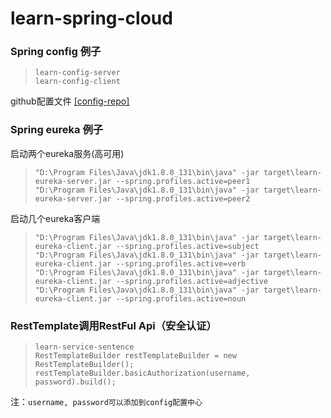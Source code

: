 # learn-spring-cloud

### Spring config 例子
>     learn-config-server
>     learn-config-client
github配置文件 [[config-repo]](https://github.com/sbcqw93/learn-spring-config-repo)

### Spring eureka 例子
启动两个eureka服务(高可用)
>     "D:\Program Files\Java\jdk1.8.0_131\bin\java" -jar target\learn-eureka-server.jar --spring.profiles.active=peer1
>     "D:\Program Files\Java\jdk1.8.0_131\bin\java" -jar target\learn-eureka-server.jar --spring.profiles.active=peer2

启动几个eureka客户端
>     "D:\Program Files\Java\jdk1.8.0_131\bin\java" -jar target\learn-eureka-client.jar --spring.profiles.active=subject
>     "D:\Program Files\Java\jdk1.8.0_131\bin\java" -jar target\learn-eureka-client.jar --spring.profiles.active=verb
>     "D:\Program Files\Java\jdk1.8.0_131\bin\java" -jar target\learn-eureka-client.jar --spring.profiles.active=adjective
>     "D:\Program Files\Java\jdk1.8.0_131\bin\java" -jar target\learn-eureka-client.jar --spring.profiles.active=noun

### RestTemplate调用RestFul Api（安全认证）
>     learn-service-sentence
>     RestTemplateBuilder restTemplateBuilder = new RestTemplateBuilder();
>     restTemplateBuilder.basicAuthorization(username, password).build();
注：`username, password可以添加到config配置中心`
